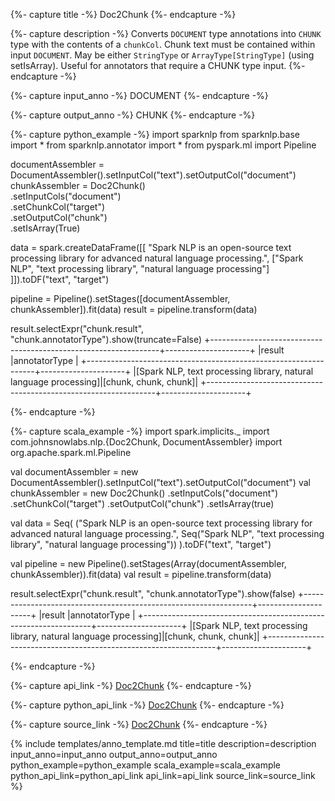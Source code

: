 {%- capture title -%}
Doc2Chunk
{%- endcapture -%}

{%- capture description -%}
Converts `DOCUMENT` type annotations into `CHUNK` type with the contents of a `chunkCol`.
Chunk text must be contained within input `DOCUMENT`. May be either `StringType` or `ArrayType[StringType]`
(using setIsArray). Useful for annotators that require a CHUNK type input.
{%- endcapture -%}

{%- capture input_anno -%}
DOCUMENT
{%- endcapture -%}

{%- capture output_anno -%}
CHUNK
{%- endcapture -%}

{%- capture python_example -%}
import sparknlp
from sparknlp.base import *
from sparknlp.annotator import *
from pyspark.ml import Pipeline

documentAssembler = DocumentAssembler().setInputCol("text").setOutputCol("document")
chunkAssembler = Doc2Chunk() \
    .setInputCols("document") \
    .setChunkCol("target") \
    .setOutputCol("chunk") \
    .setIsArray(True)

data = spark.createDataFrame([[
    "Spark NLP is an open-source text processing library for advanced natural language processing.",
      ["Spark NLP", "text processing library", "natural language processing"]
]]).toDF("text", "target")

pipeline = Pipeline().setStages([documentAssembler, chunkAssembler]).fit(data)
result = pipeline.transform(data)

result.selectExpr("chunk.result", "chunk.annotatorType").show(truncate=False)
+-----------------------------------------------------------------+---------------------+
|result                                                           |annotatorType        |
+-----------------------------------------------------------------+---------------------+
|[Spark NLP, text processing library, natural language processing]|[chunk, chunk, chunk]|
+-----------------------------------------------------------------+---------------------+

{%- endcapture -%}

{%- capture scala_example -%}
import spark.implicits._
import com.johnsnowlabs.nlp.{Doc2Chunk, DocumentAssembler}
import org.apache.spark.ml.Pipeline

val documentAssembler = new DocumentAssembler().setInputCol("text").setOutputCol("document")
val chunkAssembler = new Doc2Chunk()
  .setInputCols("document")
  .setChunkCol("target")
  .setOutputCol("chunk")
  .setIsArray(true)

val data = Seq(
  ("Spark NLP is an open-source text processing library for advanced natural language processing.",
    Seq("Spark NLP", "text processing library", "natural language processing"))
).toDF("text", "target")

val pipeline = new Pipeline().setStages(Array(documentAssembler, chunkAssembler)).fit(data)
val result = pipeline.transform(data)

result.selectExpr("chunk.result", "chunk.annotatorType").show(false)
+-----------------------------------------------------------------+---------------------+
|result                                                           |annotatorType        |
+-----------------------------------------------------------------+---------------------+
|[Spark NLP, text processing library, natural language processing]|[chunk, chunk, chunk]|
+-----------------------------------------------------------------+---------------------+

{%- endcapture -%}

{%- capture api_link -%}
[Doc2Chunk](/api/com/johnsnowlabs/nlp/Doc2Chunk)
{%- endcapture -%}

{%- capture python_api_link -%}
[Doc2Chunk](/api/python/reference/autosummary/sparknlp/base/doc2_chunk/index.html#sparknlp.base.doc2_chunk.Doc2Chunk)
{%- endcapture -%}

{%- capture source_link -%}
[Doc2Chunk](https://github.com/JohnSnowLabs/spark-nlp/tree/master/src/main/scala/com/johnsnowlabs/nlp/Doc2Chunk.scala)
{%- endcapture -%}

{% include templates/anno_template.md
title=title
description=description
input_anno=input_anno
output_anno=output_anno
python_example=python_example
scala_example=scala_example
python_api_link=python_api_link
api_link=api_link
source_link=source_link
%}